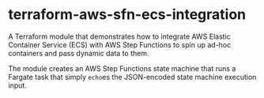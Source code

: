 # terraform-aws-sfn-ecs-integration
A Terraform module that demonstrates how to integrate AWS Elastic Container Service (ECS) with AWS Step Functions to spin up ad-hoc containers and pass dynamic data to them.

The module creates an AWS Step Functions state machine that runs a Fargate task that simply `echo`es the JSON-encoded state machine execution input.
